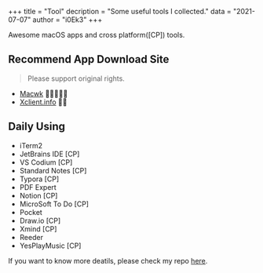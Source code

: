 +++
title = "Tool"
decription = "Some useful tools I collected."
data = "2021-07-07"
author = "i0Ek3"
+++


Awesome macOS apps and cross platform([CP]) tools.

## Recommend App Download Site

> Please support original rights.

- [Macwk](https://macwk.com) 🌟🌟🌟🌟🌟
- [Xclient.info](xclient.info) 🌟🌟


## Daily Using

- iTerm2
- JetBrains IDE [CP]
- VS Codium [CP]
- Standard Notes [CP]
- Typora [CP]
- PDF Expert
- Notion [CP]
- MicroSoft To Do [CP]
- Pocket 
- Draw.io [CP]
- Xmind [CP]
- Reeder
- YesPlayMusic [CP]

If you want to know more deatils, please check my repo [here](https://github.com/i0Ek3/PlayWithGeekWay/tree/master/apps).
